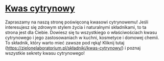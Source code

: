 # [Kwas cytrynowy](https://zielonelaboratorium.pl/składniki/kwas-cytrynowy/)

Zapraszamy na naszą stronę poświęconą kwasowi cytrynowemu! Jeśli interesujesz się zdrowym stylem życia i naturalnymi składnikami, to ta strona jest dla Ciebie. Dowiesz się tu wszystkiego o właściwościach kwasu cytrynowego i jego zastosowaniach w kuchni, kosmetyce i domowej chemii. To składnik, który warto mieć zawsze pod ręką! Kliknij tutaj (https://zielonelaboratorium.pl/składniki/kwas-cytrynowy/) i poznaj wszystkie sekrety kwasu cytrynowego!